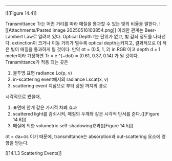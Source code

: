 ---
![[Figure 14.4]]

Transmittance Tr는 어떤 거리를 따라 매질을 통과할 수 있는 빛의 비율을 말한다.
![[Attachments/Pasted image 20250516103854.png]]
이러한 관계는 Beer-Lambert Law로 알려져 있다.  Optical Depth τ는 단위가 없고, 빛 감쇠 정도를 나타낸다. extinction이 크거나 이동 거리가 멀수록 optical depth는커지고, 결과적으로 더 적은 빛이 매질을 통과하게 될 것이다. 만약 σt = (0.5, 1, 2) in RGB 이고 depth d = 1 meter이라 가정하면  Tr = e ^(−dσt) ≈ (0.61, 0.37, 0.14) 가 될 것이다. Transmittance가 적용 되는 곳은
1. 불투명 표면 radiance Lo(p, v)
2. in-scattering event에서의 radiance Lscat(x, v)
3. scattering event 지점으로 부터 광원 까지의 경로

시각적으로 봤을때,
1. 표면에 안개 같은 가시적 차폐 효과
2. scattered light를 감쇠시켜, 매질의 두깨와 같은 시각적 단서를 준다.([[Figure 14.6]])
3. 매질에 의한 volumetric self-shadowing효과([[Figure 14.5]])

σt = σa+σs 이기 때문에, transmittance는 absorption과 out-scattering 요소에 영향을 받는다.

[[14.1.3 Scattering Events]]
